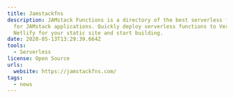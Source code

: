 ```yaml
---
title: Jamstackfns
description: JAMstack Functions is a directory of the best serverless functions
  for JAMstack applications. Quickly deploy serverless functions to Vercel or
  Netlify for your static site and start building.
date: 2020-05-13T13:29:39.664Z
tools:
  - Serverless
license: Open Source
urls:
  website: https://jamstackfns.com/
tags:
  - news
---
```

